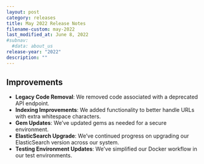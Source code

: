 ```yaml
---
layout: post
category: releases
title: May 2022 Release Notes
filename-custom: may-2022
last_modified_at: June 8, 2022
#subnav:
  #data: about_us
release-year: "2022"
description: ""
---
```

## Improvements 
* **Legacy Code Removal**: We removed code associated with a deprecated API endpoint.
* **Indexing Improvements**: We added functionality to better handle URLs with extra whitespace characters.
* **Gem Updates**: We’ve updated gems as needed for a secure environment.
* **ElasticSearch Upgrade**: We’ve continued progress on upgrading our ElasticSearch version across our system.
* **Testing Environment Updates**: We've simplified our Docker workflow in our test environments. 

